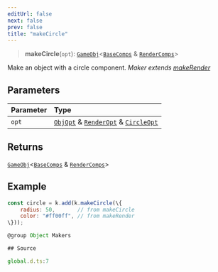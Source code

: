 ```yaml
---
editUrl: false
next: false
prev: false
title: "makeCircle"
---
```


> **makeCircle**(`opt`): [`GameObj`](https://kaboomjs.com/#GameObj)\<[`BaseComps`](/api/type-aliases/basecomps/) & [`RenderComps`](/api/type-aliases/rendercomps/)\>

Make an object with a circle component.
*Maker extends [makeRender](../../../../../api/functions/makerender)*

## Parameters

| Parameter | Type |
| :------ | :------ |
| `opt` | [`ObjOpt`](/api/type-aliases/objopt/) & [`RenderOpt`](/api/type-aliases/renderopt/) & [`CircleOpt`](/api/type-aliases/circleopt/) |

## Returns

[`GameObj`](https://kaboomjs.com/#GameObj)\<[`BaseComps`](/api/type-aliases/basecomps/) & [`RenderComps`](/api/type-aliases/rendercomps/)\>

## Example

```js
const circle = k.add(k.makeCircle(\{
    radius: 50,       // from makeCircle
    color: "#ff00ff", // from makeRender
\}));

@group Object Makers

## Source

global.d.ts:7
